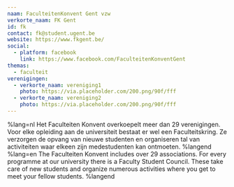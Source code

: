 ```yaml
---
naam: FaculteitenKonvent Gent vzw
verkorte_naam: FK Gent
id: fk
contact: fk@student.ugent.be
website: https://www.fkgent.be/
social:
  - platform: facebook
    link: https://www.facebook.com/FaculteitenKonventGent
themas:
  - faculteit
verenigingen:
  - verkorte_naam: vereniging1
    photo: https://via.placeholder.com/200.png/90f/fff
  - verkorte_naam: vereniging2
    photo: https://via.placeholder.com/200.png/90f/fff
---
```


%lang=nl 
Het Faculteiten Konvent overkoepelt meer dan 29 verenigingen. Voor elke opleiding aan de universiteit bestaat er wel een Faculteitskring. Ze verzorgen de opvang van nieuwe studenten en organiseren tal van activiteiten waar elkeen zijn medestudenten kan ontmoeten. 
%langend 
%lang=en 
The Faculteiten Konvent includes over 29 associations. For every programme at our university there is a Faculty Student Council. These take care of new students and organize numerous activities where you get to meet your fellow students. 
%langend


